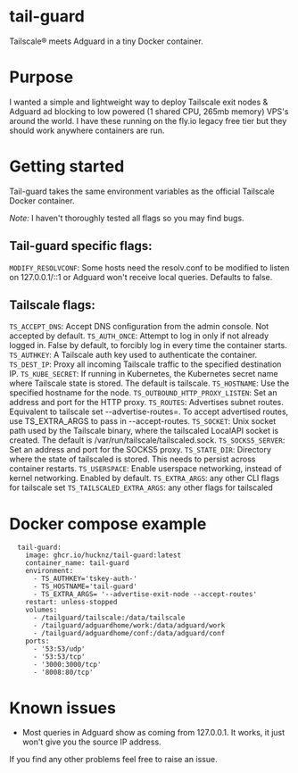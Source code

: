 # tail-guard
Tailscale® meets Adguard in a tiny Docker container. 

# Purpose
I wanted a simple and lightweight way to deploy Tailscale exit nodes & Adguard ad blocking to low powered (1 shared CPU, 265mb memory) VPS's around the world. I have these running on the fly.io legacy free tier but they should work anywhere containers are run. 

# Getting started
Tail-guard takes the same environment variables as the official Tailscale Docker container. 

*Note:* I haven't thoroughly tested all flags so you may find bugs. 

## Tail-guard specific flags:
`MODIFY_RESOLVCONF`: Some hosts need the resolv.conf to be modified to listen on 127.0.0.1/::1 or Adguard won't receive local queries. Defaults to false. 

## Tailscale flags:
`TS_ACCEPT_DNS`: Accept DNS configuration from the admin console. Not accepted by default.
`TS_AUTH_ONCE`: Attempt to log in only if not already logged in. False by default, to forcibly log in every time the container starts.
`TS_AUTHKEY`: A Tailscale auth key⁠ used to authenticate the container.
`TS_DEST_IP`: Proxy all incoming Tailscale traffic to the specified destination IP.
`TS_KUBE_SECRET`: If running in Kubernetes, the Kubernetes secret name where Tailscale state is stored. The default is tailscale.
`TS_HOSTNAME`: Use the specified hostname for the node.
`TS_OUTBOUND_HTTP_PROXY_LISTEN`: Set an address and port for the HTTP proxy⁠.
`TS_ROUTES`: Advertises subnet routes⁠. Equivalent to tailscale set --advertise-routes=. To accept advertised routes, use TS_EXTRA_ARGS to pass in --accept-routes.
`TS_SOCKET`: Unix socket path used by the Tailscale binary, where the tailscaled LocalAPI socket is created. The default is /var/run/tailscale/tailscaled.sock.
`TS_SOCKS5_SERVER`: Set an address and port for the SOCKS5 proxy⁠.
`TS_STATE_DIR`: Directory where the state of tailscaled is stored. This needs to persist across container restarts.
`TS_USERSPACE`: Enable userspace networking⁠, instead of kernel networking. Enabled by default.
`TS_EXTRA_ARGS`: any other CLI flags for tailscale set
`TS_TAILSCALED_EXTRA_ARGS`: any other flags for tailscaled

# Docker compose example
```
  tail-guard:
    image: ghcr.io/hucknz/tail-guard:latest
    container_name: tail-guard
    environment:
      - TS_AUTHKEY='tskey-auth-'
      - TS_HOSTNAME='tail-guard'
      - TS_EXTRA_ARGS= '--advertise-exit-node --accept-routes'
    restart: unless-stopped
    volumes:
      - /tailguard/tailscale:/data/tailscale
      - /tailguard/adguardhome/work:/data/adguard/work
      - /tailguard/adguardhome/conf:/data/adguard/conf
    ports:
      - '53:53/udp'
      - '53:53/tcp'
      - '3000:3000/tcp'
      - '8008:80/tcp'
```

# Known issues
* Most queries in Adguard show as coming from 127.0.0.1. It works, it just won't give you the source IP address. 

If you find any other problems feel free to raise an issue. 